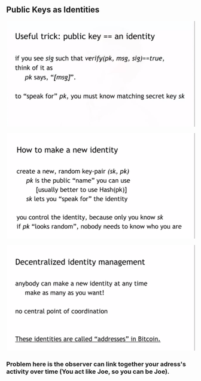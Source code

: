 ## Public Keys as Identities

![Key](./img/identity.png)

![New](./img/new_identity.png)

![Decentralized identity management](./img/decenter.png)
### Problem here is the observer can link together your adress's activity over time (You act like Joe, so you can be Joe).